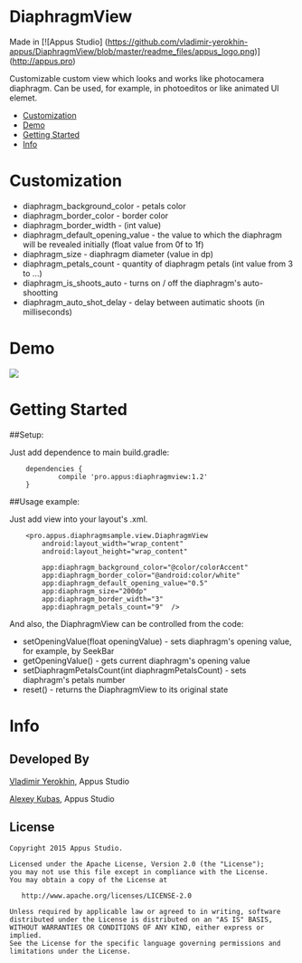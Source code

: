 # DiaphragmView
Made in [![Appus Studio] (https://github.com/vladimir-yerokhin-appus/DiaphragmView/blob/master/readme_files/appus_logo.png)] (http://appus.pro)

Customizable custom view which looks and works like photocamera diaphragm. 
Can be used, for example, in photoeditos or like animated UI elemet.

* [Customization](#customization)
* [Demo](#demo)
* [Getting Started](#getting-started)
* [Info](#info)

# Customization

* diaphragm_background_color - petals color
* diaphragm_border_color - border color
* diaphragm_border_width - (int value)
* diaphragm_default_opening_value - the value to which the diaphragm will be revealed initially (float value from 0f to 1f)
* diaphragm_size - diaphragm diameter (value in dp)
* diaphragm_petals_count - quantity of diaphragm petals (int value from 3 to ...)
* diaphragm_is_shoots_auto - turns on / off the diaphragm's auto-shootting
* diaphragm_auto_shot_delay - delay between autimatic shoots (in milliseconds)

# Demo

![](https://github.com/vladimir-yerokhin-appus/DiaphragmView/blob/master/readme_files/diaphragm_view.gif)

# Getting Started

##Setup:

   Just add dependence to main build.gradle:

        dependencies {
                compile 'pro.appus:diaphragmview:1.2'
        }
   
##Usage example:

   Just add view into your layout's .xml.
   
        <pro.appus.diaphragmsample.view.DiaphragmView
        	android:layout_width="wrap_content"
        	android:layout_height="wrap_content"

        	app:diaphragm_background_color="@color/colorAccent"
        	app:diaphragm_border_color="@android:color/white"
        	app:diaphragm_default_opening_value="0.5"
        	app:diaphragm_size="200dp"
        	app:diaphragm_border_width="3"
        	app:diaphragm_petals_count="9"  />

   And also, the DiaphragmView can be controlled from the code:

   * setOpeningValue(float openingValue) - sets diaphragm's opening value, for example, by SeekBar
   * getOpeningValue() - gets current diaphragm's opening value
   * setDiaphragmPetalsCount(int diaphragmPetalsCount) - sets diaphragm's petals number
   * reset() - returns the DiaphragmView to its original state

# Info

## Developed By

[Vladimir Yerokhin](https://github.com/vladimir-yerokhin-appus), Appus Studio

[Alexey Kubas](https://github.com/alexey-kubas-appus), Appus Studio

## License

```
Copyright 2015 Appus Studio.

Licensed under the Apache License, Version 2.0 (the "License");
you may not use this file except in compliance with the License.
You may obtain a copy of the License at

   http://www.apache.org/licenses/LICENSE-2.0

Unless required by applicable law or agreed to in writing, software
distributed under the License is distributed on an "AS IS" BASIS,
WITHOUT WARRANTIES OR CONDITIONS OF ANY KIND, either express or implied.
See the License for the specific language governing permissions and
limitations under the License.
```
